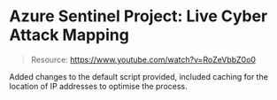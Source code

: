 # Azure Sentinel Project: Live Cyber Attack Mapping

> Resource: https://www.youtube.com/watch?v=RoZeVbbZ0o0

Added changes to the default script provided, included caching for the location of IP addresses to optimise the process. 
